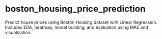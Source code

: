 # boston_housing_price_prediction
Predict house prices using Boston Housing dataset with Linear Regression. Includes EDA, heatmap, model building, and evaluation using MAE and visualization.
